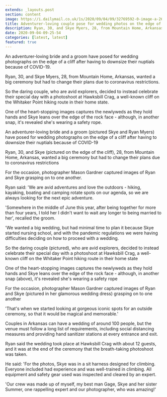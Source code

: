 ```yaml
---
extends: _layouts.post
section: content
image: https://i.dailymail.co.uk/1s/2020/09/04/09/32769592-0-image-a-26_1599207506581.jpg 
title: Adventurer-loving couple pose for wedding photos on the edge of a CLIFF 
description: Ryan, 30, and Skye Myers, 28, from Mountain Home, Arkansas, wanted a big ceremony but had to change their plans due to coronavirus restrictions. 
date: 2020-09-04-09-25-54 
categories: [latest, latest] 
featured: true 
--- 
```

An adventurer-loving bride and a groom have posed for wedding photographs on the edge of a cliff after having to downsize their nuptials because of COVID-19.

Ryan, 30, and Skye Myers, 28, from Mountain Home, Arkansas, wanted a big ceremony but had to change their plans due to coronavirus restrictions.

So the daring couple, who are avid explorers, decided to instead celebrate their special day with a photoshoot at Hawksbill Crag, a well-known cliff on the Whitaker Point hiking route in their home state.

One of the heart-stopping images captures the newlyweds as they hold hands and Skye leans over the edge of the rock face - although, in another snap, it's revealed she's wearing a safety rope.

An adventurer-loving bride and a groom (pictured Skye and Ryan Myers) have posed for wedding photographs on the edge of a cliff after having to downsize their nuptials because of COVID-19

Ryan, 30, and Skye (pictured on the edge of the cliff), 28, from Mountain Home, Arkansas, wanted a big ceremony but had to change their plans due to coronavirus restrictions

For the occasion, photographer Mason Gardner captured images of Ryan and Skye grasping on to one another.

Ryan said: 'We are avid adventures and love the outdoors - hiking, kayaking, boating and camping rotate spots on our agenda, so we are always looking for the next epic adventure. 

'Somewhere in the middle of June this year, after being together for more than four years, I told her I didn't want to wait any longer to being married to her', recalled the groom.

'We wanted a big wedding, but had minimal time to plan it because Skye started nursing school, and with the pandemic regulations we were having difficulties deciding on how to proceed with a wedding. 

So the daring couple (pictured), who are avid explorers, decided to instead celebrate their special day with a photoshoot at Hawksbill Crag, a well-known cliff on the Whitaker Point hiking route in their home state

One of the heart-stopping images captures the newlyweds as they hold hands and Skye leans over the edge of the rock face - although, in another snap (above), it's revealed she's wearing a safety rope

For the occasion, photographer Mason Gardner captured images of Ryan and Skye (pictured in her glamorous wedding dress) grasping on to one another

'That's when we started looking at gorgeous iconic spots for an outside ceremony, so that it would be magical and memorable.' 

Couples in Arkansas can have a wedding of around 100 people, but the venue must follow a long list of requirements, including social distancing measures and providing hand sanitizer stations at every entrance and exit.

Ryan said the wedding took place at Hawksbill Crag with about 12 guests, and it was at the end of the ceremony that the breath-taking photoshoot was taken. 

He said: 'For the photos, Skye was in a sit harness designed for climbing. Everyone included had experience and was well-trained in climbing. All equipment and safety gear used was inspected and cleared by an expert.

'Our crew was made up of myself, my best man Gage, Skye and her sister Summer, one rappelling expert and our photographer, who was amazing!'

